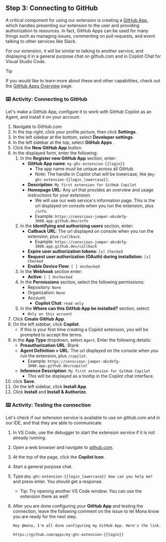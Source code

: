## Step 3: Connecting to GitHub

A critical component for using our extension is creating a [GitHub App](https://docs.github.com/en/apps/overview), which handles presenting our extension to the user and providing authorization to resources. In fact, GitHub Apps can be used for many things such as managing issues, commenting on pull requests, and event talking to other services like Slack.

For our extension, it will be similar to talking to another service, and displaying it in a general purpose chat on github.com and in Copilot Chat for Visual Studio Code.

> [!TIP]
> If you would like to learn more about these and other capabilities, check out the [GitHub Apps Overview](https://docs.github.com/en/apps/overview) page.

### :keyboard: Activity: Connecting to GitHub

Let's make a GitHub App, configure it to work with GitHub Copilot as an Agent, and install it on your account.

1. Navigate to GitHub.com
1. In the top right, click your profile picture, then click **Settings**.
1. In the left sidebar at the bottom, select **Developer settings**.
1. In the left sidebar at the top, select **GitHub Apps** .
1. Click the **New GitHub App** button.
1. In the displayed form, enter the following:
   1. In the **Register new GitHub App** section, enter:
      - **GitHub App name**: `my-ghc-extension-{{login}}`
        - The app name must be unique across all GitHub.
        - Note: The handle in Copilot chat will be lowercase, like `@my-ghc-extension-{{login_lowercase}}`.
      - **Description**: `My first extension for GitHub Copilot`
      - **Homepage URL**: Any url that provides an overview and usage instructions for your extension.
        - We will use our web service's information page. This is the url displayed on console when you run the extension, plus `/info`.
        - Example: `https://conscious-jumper-abcdefg-3000.app.github.dev/info`
   1. In the **Identifying and authorizing users** section, enter:
      - **Callback URL**: The url displayed on console when you run the extension, plus `/callback`.
        - Example: `https://conscious-jumper-abcdefg-3000.app.github.dev/callback`
      - **Expire user authorization tokens**: `[x] Checked`
      - **Request user authorization (OAuth) during installation**: `[x] Checked`
      - **Enable Device Flow**: `[ ] Unchecked`
   1. In the **Webhook** section enter:
      - **Active**: `[ ] Unchecked`
   1. In the **Permissions** section, select the following permissions:
      - Repository: `None`
      - Organization: `None`
      - Account:
        - **Copilot Chat**: `read only`
   1. In the **Where can this GitHub App be installed?** section, select:
      - `Only on this account`
1. Click **Create GitHub App**.
1. On the left sidebar, click **Copilot**.
   - If this is your first time creating a Copilot extension, you will be prompted to accept the terms.
1. In the **App Type** dropdown, select `Agent`. Enter the following details:
   - **Preauthorization URL**: Blank
   - **Agent Definition > URL**: The url displayed on the console when you run the extension, plus `/copilot`.
     - Example: `https://conscious-jumper-abcdefg-3000.app.github.dev/copilot`
   - **Inference Description**: `My first extension for GitHub Copilot`
     - This will be displayed as a tooltip in the Copilot chat interface.
1. click **Save**.
1. On the left sidebar, click **Install App**.
1. Click **Install** and **Install & Authorize**.

### :keyboard: Activity: Testing the connection

Let's check if our extension service is available to use on github.com and in our IDE, and that they are able to communicate.

1. In VS Code, use the debugger to start the extension service if it is not already running.
1. Open a web browser and navigate to [github.com](https://github.com).
1. At the top of the page, click the **Copilot Icon**.
1. Start a general purpose chat.
1. Type `@my-ghc-extension-{{login_lowercase}} How can you help me?` and press enter. You should get a response.
   - Tip: Try opening another VS Code window. You can use the extension there as well!
1. After you are done configuring your **GitHub App** and testing the connection, leave the following comment on the issue to let Mona know you are ready for the next step.

   ```markdown
   Hey @mona, I'm all done configuring my GitHub App. Here's the link. What's next?

   https://github.com/apps/my-ghc-extension-{{login}}
   ```
